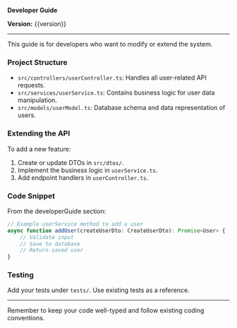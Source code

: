 **Developer Guide**

**Version:** {{version}}

---

This guide is for developers who want to modify or extend the system.

### Project Structure
- `src/controllers/userController.ts`: Handles all user-related API requests.
- `src/services/userService.ts`: Contains business logic for user data manipulation.
- `src/models/userModel.ts`: Database schema and data representation of users.

### Extending the API
To add a new feature:
1. Create or update DTOs in `src/dtos/`.
2. Implement the business logic in `userService.ts`.
3. Add endpoint handlers in `userController.ts`.

### Code Snippet
From the developerGuide section:
```typescript
// Example userService method to add a user
async function addUser(createUserDto: CreateUserDto): Promise<User> {
    // Validate input
    // Save to database
    // Return saved user
}
```

### Testing
Add your tests under `tests/`. Use existing tests as a reference.

---

Remember to keep your code well-typed and follow existing coding conventions.